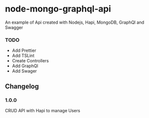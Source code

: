 # node-mongo-graphql-api

An example of Api created with Nodejs, Hapi, MongoDB, GraphQl and Swagger

### TODO

- Add Prettier
- Add TSLint
- Create Controllers
- Add GraphQl
- Add Swager

## Changelog

### 1.0.0

CRUD API with Hapi to manage Users
